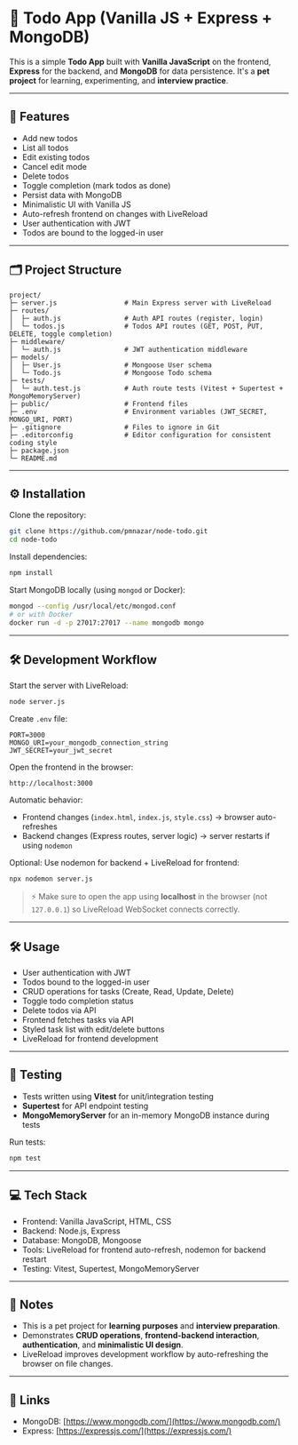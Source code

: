 # 📝 Todo App (Vanilla JS + Express + MongoDB)

This is a simple **Todo App** built with **Vanilla JavaScript** on the frontend, **Express** for the backend, and **MongoDB** for data persistence.
It's a **pet project** for learning, experimenting, and **interview practice**.

---

## 🚀 Features

- Add new todos
- List all todos
- Edit existing todos
- Cancel edit mode
- Delete todos
- Toggle completion (mark todos as done)
- Persist data with MongoDB
- Minimalistic UI with Vanilla JS
- Auto-refresh frontend on changes with LiveReload
- User authentication with JWT
- Todos are bound to the logged-in user

---

## 🗂️ Project Structure

```
project/
├─ server.js                 # Main Express server with LiveReload
├─ routes/
│  ├─ auth.js                # Auth API routes (register, login)
│  └─ todos.js               # Todos API routes (GET, POST, PUT, DELETE, toggle completion)
├─ middleware/
│  └─ auth.js                # JWT authentication middleware
├─ models/
│  ├─ User.js                # Mongoose User schema
│  └─ Todo.js                # Mongoose Todo schema
├─ tests/
│  └─ auth.test.js           # Auth route tests (Vitest + Supertest + MongoMemoryServer)
├─ public/                   # Frontend files
├─ .env                      # Environment variables (JWT_SECRET, MONGO_URI, PORT)
├─ .gitignore                # Files to ignore in Git
├─ .editorconfig             # Editor configuration for consistent coding style
├─ package.json
└─ README.md
```

---

## ⚙️ Installation

Clone the repository:

```bash
git clone https://github.com/pmnazar/node-todo.git
cd node-todo
```

Install dependencies:

```bash
npm install
```

Start MongoDB locally (using `mongod` or Docker):

```bash
mongod --config /usr/local/etc/mongod.conf
# or with Docker
docker run -d -p 27017:27017 --name mongodb mongo
```

---

## 🛠️ Development Workflow

Start the server with LiveReload:

```bash
node server.js
```

Create `.env` file:

```
PORT=3000
MONGO_URI=your_mongodb_connection_string
JWT_SECRET=your_jwt_secret
```

Open the frontend in the browser:

```
http://localhost:3000
```

Automatic behavior:

- Frontend changes (`index.html`, `index.js`, `style.css`) → browser auto-refreshes
- Backend changes (Express routes, server logic) → server restarts if using `nodemon`

Optional: Use nodemon for backend + LiveReload for frontend:

```bash
npx nodemon server.js
```

> ⚡ Make sure to open the app using **localhost** in the browser (not `127.0.0.1`) so LiveReload WebSocket connects correctly.

---

## 🛠️ Usage

- User authentication with JWT
- Todos bound to the logged-in user
- CRUD operations for tasks (Create, Read, Update, Delete)
- Toggle todo completion status
- Delete todos via API
- Frontend fetches tasks via API
- Styled task list with edit/delete buttons
- LiveReload for frontend development

---

## 🧪 Testing

- Tests written using **Vitest** for unit/integration testing
- **Supertest** for API endpoint testing
- **MongoMemoryServer** for an in-memory MongoDB instance during tests

Run tests:

```bash
npm test
```

---

## 💻 Tech Stack

- Frontend: Vanilla JavaScript, HTML, CSS
- Backend: Node.js, Express
- Database: MongoDB, Mongoose
- Tools: LiveReload for frontend auto-refresh, nodemon for backend restart
- Testing: Vitest, Supertest, MongoMemoryServer

---

## 📝 Notes

- This is a pet project for **learning purposes** and **interview preparation**.
- Demonstrates **CRUD operations**, **frontend-backend interaction**, **authentication**, and **minimalistic UI design**.
- LiveReload improves development workflow by auto-refreshing the browser on file changes.

---

## 🔗 Links

- MongoDB: [https://www.mongodb.com/](https://www.mongodb.com/)
- Express: [https://expressjs.com/](https://expressjs.com/)
